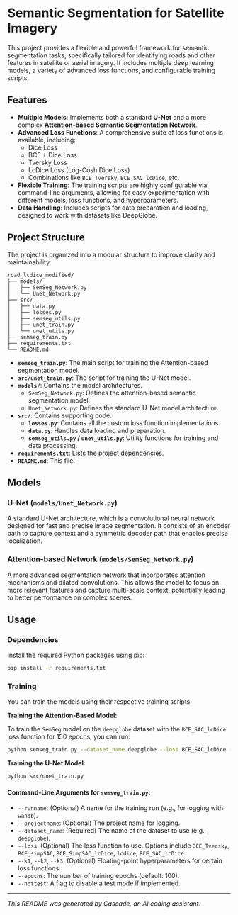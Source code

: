 # Semantic Segmentation for Satellite Imagery

This project provides a flexible and powerful framework for semantic segmentation tasks, specifically tailored for identifying roads and other features in satellite or aerial imagery. It includes multiple deep learning models, a variety of advanced loss functions, and configurable training scripts.

## Features

- **Multiple Models**: Implements both a standard **U-Net** and a more complex **Attention-based Semantic Segmentation Network**.
- **Advanced Loss Functions**: A comprehensive suite of loss functions is available, including:
  - Dice Loss
  - BCE + Dice Loss
  - Tversky Loss
  - LcDice Loss (Log-Cosh Dice Loss)
  - Combinations like `BCE_Tversky`, `BCE_SAC_lcDice`, etc.
- **Flexible Training**: The training scripts are highly configurable via command-line arguments, allowing for easy experimentation with different models, loss functions, and hyperparameters.
- **Data Handling**: Includes scripts for data preparation and loading, designed to work with datasets like DeepGlobe.

## Project Structure

The project is organized into a modular structure to improve clarity and maintainability:

```
road_lcdice_modified/
├── models/
│   ├── SemSeg_Network.py
│   └── Unet_Network.py
├── src/
│   ├── data.py
│   ├── losses.py
│   ├── semseg_utils.py
│   ├── unet_train.py
│   └── unet_utils.py
├── semseg_train.py
├── requirements.txt
└── README.md
```

- **`semseg_train.py`**: The main script for training the Attention-based segmentation model.
- **`src/unet_train.py`**: The script for training the U-Net model.
- **`models/`**: Contains the model architectures.
  - `SemSeg_Network.py`: Defines the attention-based semantic segmentation model.
  - `Unet_Network.py`: Defines the standard U-Net model architecture.
- **`src/`**: Contains supporting code.
  - **`losses.py`**: Contains all the custom loss function implementations.
  - **`data.py`**: Handles data loading and preparation.
  - **`semseg_utils.py` / `unet_utils.py`**: Utility functions for training and data processing.
- **`requirements.txt`**: Lists the project dependencies.
- **`README.md`**: This file.

## Models

### U-Net (`models/Unet_Network.py`)

A standard U-Net architecture, which is a convolutional neural network designed for fast and precise image segmentation. It consists of an encoder path to capture context and a symmetric decoder path that enables precise localization.

### Attention-based Network (`models/SemSeg_Network.py`)

A more advanced segmentation network that incorporates attention mechanisms and dilated convolutions. This allows the model to focus on more relevant features and capture multi-scale context, potentially leading to better performance on complex scenes.

## Usage

### Dependencies

Install the required Python packages using pip:

```bash
pip install -r requirements.txt
```

### Training

You can train the models using their respective training scripts.

**Training the Attention-Based Model:**

To train the `SemSeg` model on the `deepglobe` dataset with the `BCE_SAC_lcDice` loss function for 150 epochs, you can run:

```bash
python semseg_train.py --dataset_name deepglobe --loss BCE_SAC_lcDice --epochs 150 --k1 0.7 --k2 0.3 --k3 0.5
```

**Training the U-Net Model:**

```bash
python src/unet_train.py
```


#### Command-Line Arguments for `semseg_train.py`:

- `--runname`: (Optional) A name for the training run (e.g., for logging with `wandb`).
- `--projectname`: (Optional) The project name for logging.
- `--dataset_name`: (Required) The name of the dataset to use (e.g., `deepglobe`).
- `--loss`: (Optional) The loss function to use. Options include `BCE_Tversky`, `BCE_simpSAC`, `BCE_SimpSAC_lcDice`, `lcdice`, `BCE_SAC_lcDice`.
- `--k1`, `--k2`, `--k3`: (Optional) Floating-point hyperparameters for certain loss functions.
- `--epochs`: The number of training epochs (default: 100).
- `--nottest`: A flag to disable a test mode if implemented.

---
*This README was generated by Cascade, an AI coding assistant.*
